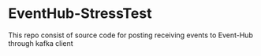 # EventHub-StressTest
This repo consist of source code for posting receiving events to Event-Hub through kafka client
